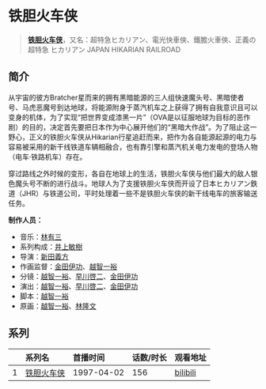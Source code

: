 # 铁胆火车侠


> <u>**[铁胆火车侠](https://bgm.tv/subject/8412)**</u>，又名：超特急ヒカリアン、電光快車俠、鐵膽火車俠、正義の超特急 ヒカリアン JAPAN HIKARIAN RAILROAD

## 简介

从宇宙的彼方Bratcher星而来的拥有黑暗能源的三人组快速魔头号、黑暗使者号、马虎恶魔号到达地球，将能源附身于蒸汽机车之上获得了拥有自我意识且可以变身的机体，为了实现“把世界变成漆黑一片”（OVA是以征服地球为目标的恶作剧）的目的，决定首先要把日本作为中心展开他们的“黑暗大作战”。为了阻止这一野心，正义的铁胆火车侠从Hikarian行星追赶而来，把作为各自能源起源的电力与容易被采用的新干线铁道车辆相融合，也有靠引擎和蒸汽机关电力发电的登场人物（电车·铁路机车）存在。

穿过路线之外时候的变形，各自在地球上的生活，铁胆火车侠与他们最大的敌人银色魔头号不断的进行战斗。地球人为了支援铁胆火车侠而开设了日本ヒカリアン鉄道（JHR）与铁道公司，平时处理着一些不是铁胆火车侠的新干线电车的旅客输送任务。

**制作人员：**
- 音乐：[林有三](https://bgm.tv/person/748)
- 系列构成：[井上敏樹](https://bgm.tv/person/386)
- 导演：[新田義方](https://bgm.tv/person/1926)
- 作画监督：[金田伊功](https://bgm.tv/person/2653)、[越智一裕](https://bgm.tv/person/537)
- 分镜：[越智一裕](https://bgm.tv/person/537)、[早川啓二](https://bgm.tv/person/2456)、[金田伊功](https://bgm.tv/person/2653)
- 演出：[越智一裕](https://bgm.tv/person/537)、[早川啓二](https://bgm.tv/person/2456)、[金田伊功](https://bgm.tv/person/2653)
- 脚本：[越智一裕](https://bgm.tv/person/537)
- 原画：[越智一裕](https://bgm.tv/person/537)、[林隆文](https://bgm.tv/person/15414)



## 系列

|     |   系列名   |   首播时间  | 话数/时长  | 观看地址 |
|:---  |:------    |:----      |:---       |:---  |
| 1 |[铁胆火车侠](https://bgm.tv/subject/8412)| 1997-04-02 | 156 | [bilibili](https://www.bilibili.com/bangumi/play/ss2031)  |



